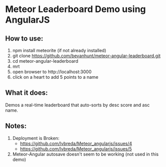 # Meteor Leaderboard Demo using AngularJS
## How to use:
  1. npm install meteorite (if not already installed)
  2. git clone https://github.com/bevanhunt/meteor-angular-leaderboard.git
  3. cd meteor-angular-leaderboard
  4. mrt
  5. open browser to http://localhost:3000
  6. click on a heart to add 5 points to a name

## What it does:
  Demos a real-time leaderboard that auto-sorts by desc score and asc name.

## Notes:
  1. Deployment is Broken: 
     * https://github.com/lvbreda/Meteor_angularjs/issues/4
     * https://github.com/lvbreda/Meteor_angularjs/issues/5
  2. Meteor-Angular autosave doesn't seem to be working (not used in this demo)